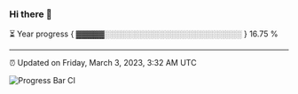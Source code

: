 ### Hi there 👋

⏳ Year progress { ▓▓▓▓▓░░░░░░░░░░░░░░░░░░░░░░░░░ } 16.75 %

---

⏰ Updated on Friday, March 3, 2023, 3:32 AM UTC

![Progress Bar CI](https://github.com/arthurbuhl/arthurbuhl/workflows/Progress%20Bar%20CI/badge.svg)
